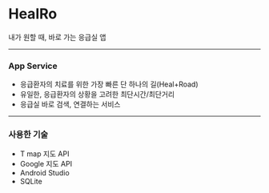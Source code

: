 # HealRo
내가 원할 때, 바로 가는 응급실 앱

***
### App Service
- 응급환자의 치료를 위한 가장 빠른 단 하나의 길(Heal+Road)
- 유일한, 응급환자의 상황을 고려한 최단시간/최단거리
- 응급실 바로 검색, 연결하는 서비스

***
### 사용한 기술
- T map 지도 API
- Google 지도 API
- Android Studio
- SQLite
